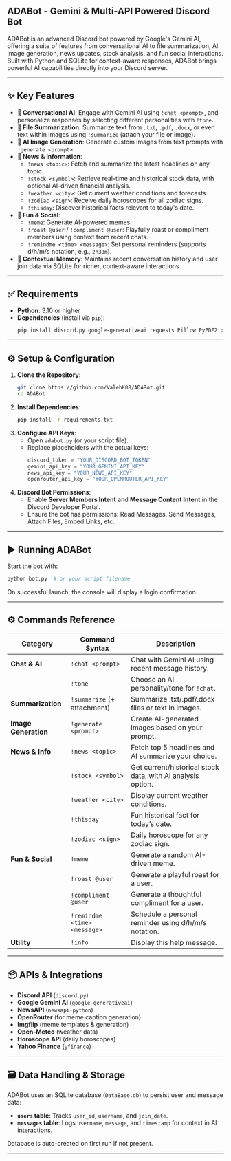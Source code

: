 ## ADABot - Gemini & Multi-API Powered Discord Bot

ADABot is an advanced Discord bot powered by Google's Gemini AI, offering a suite of features from conversational AI to file summarization, AI image generation, news updates, stock analysis, and fun social interactions. Built with Python and SQLite for context-aware responses, ADABot brings powerful AI capabilities directly into your Discord server.

---

## ✨ Key Features

- **🤖 Conversational AI**: Engage with Gemini AI using `!chat <prompt>`, and personalize responses by selecting different personalities with `!tone`.
- **📄 File Summarization**: Summarize text from `.txt`, `.pdf`, `.docx`, or even text within images using `!summarize` (attach your file or image).
- **🎨 AI Image Generation**: Generate custom images from text prompts with `!generate <prompt>`.
- **📰 News & Information**:
  - `!news <topic>`: Fetch and summarize the latest headlines on any topic.
  - `!stock <symbol>`: Retrieve real-time and historical stock data, with optional AI-driven financial analysis.
  - `!weather <city>`: Get current weather conditions and forecasts.
  - `!zodiac <sign>`: Receive daily horoscopes for all zodiac signs.
  - `!thisday`: Discover historical facts relevant to today's date.
- **🎉 Fun & Social**:
  - `!meme`: Generate AI-powered memes.
  - `!roast @user` / `!compliment @user`: Playfully roast or compliment members using context from recent chats.
  - `!remindme <time> <message>`: Set personal reminders (supports d/h/m/s notation, e.g., `2h30m`).
- **🧠 Contextual Memory**: Maintains recent conversation history and user join data via SQLite for richer, context-aware interactions.

---

## ✅ Requirements

- **Python**: 3.10 or higher
- **Dependencies** (install via `pip`):
  ```bash
  pip install discord.py google-generativeai requests Pillow PyPDF2 python-docx nest_asyncio python-dateutil newsapi-python beautifulsoup4 yfinance
  ```

---

## ⚙️ Setup & Configuration

1. **Clone the Repository**:
   ```bash
   git clone https://github.com/ValehK08/ADABot.git
   cd ADABot
   ```
2. **Install Dependencies**:
   ```bash
   pip install -r requirements.txt
   ```
3. **Configure API Keys**:
   - Open `adabot.py` (or your script file).
   - Replace placeholders with the actual keys:
     ```python
     discord_token = "YOUR_DISCORD_BOT_TOKEN"
     gemini_api_key = "YOUR_GEMINI_API_KEY"
     news_api_key = "YOUR_NEWS_API_KEY"
     openrouter_api_key = "YOUR_OPENROUTER_API_KEY"
     ```
4. **Discord Bot Permissions**:
   - Enable **Server Members Intent** and **Message Content Intent** in the Discord Developer Portal.
   - Ensure the bot has permissions: Read Messages, Send Messages, Attach Files, Embed Links, etc.

---

## ▶️ Running ADABot

Start the bot with:
```bash
python bot.py  # or your script filename
```
On successful launch, the console will display a login confirmation.

---

## ⚙️ Commands Reference

| Category           | Command Syntax               | Description                                                             |
|--------------------|------------------------------|-------------------------------------------------------------------------|
| **Chat & AI**      | `!chat <prompt>`             | Chat with Gemini AI using recent message history.                      |
|                    | `!tone`                      | Choose an AI personality/tone for `!chat`.                             |
| **Summarization**  | `!summarize` (+ attachment)  | Summarize .txt/.pdf/.docx files or text in images.                     |
| **Image Generation** | `!generate <prompt>`        | Create AI-generated images based on your prompt.                       |
| **News & Info**    | `!news <topic>`              | Fetch top 5 headlines and AI summarize your choice.                    |
|                    | `!stock <symbol>`            | Get current/historical stock data, with AI analysis option.            |
|                    | `!weather <city>`            | Display current weather conditions.                                    |
|                    | `!thisday`                   | Fun historical fact for today’s date.                                  |
|                    | `!zodiac <sign>`             | Daily horoscope for any zodiac sign.                                   |
| **Fun & Social**   | `!meme`                      | Generate a random AI-driven meme.                                      |
|                    | `!roast @user`               | Generate a playful roast for a user.                                   |
|                    | `!compliment @user`          | Generate a thoughtful compliment for a user.                           |
|                    | `!remindme <time> <message>` | Schedule a personal reminder using d/h/m/s notation.                   |
| **Utility**        | `!info`                      | Display this help message.                                             |

---

## 📦 APIs & Integrations

- **Discord API** (`discord.py`)
- **Google Gemini AI** (`google-generativeai`)
- **NewsAPI** (`newsapi-python`)
- **OpenRouter** (for meme caption generation)
- **Imgflip** (meme templates & generation)
- **Open-Meteo** (weather data)
- **Horoscope API** (daily horoscopes)
- **Yahoo Finance** (`yfinance`)

---

## 🗃️ Data Handling & Storage

ADABot uses an SQLite database (`DataBase.db`) to persist user and message data:

- **`users` table**: Tracks `user_id`, `username`, and `join_date`.
- **`messages` table**: Logs `username`, `message`, and `timestamp` for context in AI interactions.

Database is auto-created on first run if not present.

---
